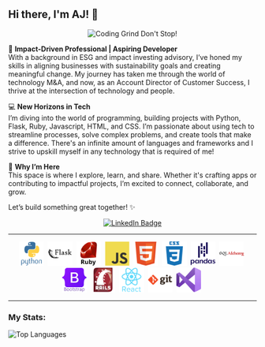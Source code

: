 ## Hi there, I'm AJ! 👋
<div align="center">
  <img src="https://media.giphy.com/media/l3vR85PnGsBwu1PFK/giphy.gif" alt="Coding Grind Don't Stop!" width="600"/>
</div>

🌱 **Impact-Driven Professional | Aspiring Developer**  
With a background in ESG and impact investing advisory, I’ve honed my skills in aligning businesses with sustainability goals and creating meaningful change. My journey has taken me through the world of technology M&A, and now, as an Account Director of Customer Success, I thrive at the intersection of technology and people.

💻 **New Horizons in Tech**  
I’m diving into the world of programming, building projects with Python, Flask, Ruby, Javascript, HTML, and CSS. I’m passionate about using tech to streamline processes, solve complex problems, and create tools that make a difference. There's an infinite amount of languages and frameworks and I strive to upskill myself in any technology that is required of me!

🚀 **Why I’m Here**  
This space is where I explore, learn, and share. Whether it's crafting apps or contributing to impactful projects, I’m excited to connect, collaborate, and grow.

Let’s build something great together! ✨

<div id="social-badges" align="center">
  <a href="https://www.linkedin.com/in/sanchezakoni"/><img src="https://img.shields.io/badge/LinkedIIn-blue?logo=linkedin&logoColor=white&style=for-the-badge" alt="LinkedIn Badge"/></a>
</div>

---
<div id="technologies" align="center">
<img src="https://github.com/devicons/devicon/blob/master/icons/python/python-original-wordmark.svg" title="Python" alt="Python" width="50" height="50"/>&nbsp;
  <img src="https://github.com/devicons/devicon/blob/master/icons/flask/flask-original-wordmark.svg" title="Flask" alt="Flask" width="50" height="50"/>&nbsp;
    <img src="https://github.com/devicons/devicon/blob/master/icons/ruby/ruby-original-wordmark.svg" title="Ruby" alt="Ruby" width="50" height="50"/>&nbsp;
   <img src="https://github.com/devicons/devicon/blob/master/icons/javascript/javascript-original.svg" title="Javascript" alt="Javascript" width="50" height="50"/>&nbsp;
  <img src="https://github.com/devicons/devicon/blob/master/icons/html5/html5-original.svg" title="HTML5" alt="HTML" width="50" height="50"/>&nbsp;
   <img src="https://github.com/devicons/devicon/blob/master/icons/css3/css3-plain-wordmark.svg" title="CSS3" alt="CSS" width="50" height="50"/>&nbsp;
    <img src="https://github.com/devicons/devicon/blob/master/icons/pandas/pandas-plain-wordmark.svg" title="Pandas" **alt="Pandas" width="50" height="50"/>&nbsp;
      <img src="https://github.com/devicons/devicon/blob/master/icons/sqlalchemy/sqlalchemy-original-wordmark.svg" title="SQLAlchemy" **alt="SQLAlchemy" width="50" height="50"/>&nbsp;
       <img src="https://github.com/devicons/devicon/blob/master/icons/bootstrap/bootstrap-original-wordmark.svg" title="Bootstrap" **alt="Bootstrap" width="50" height="50"/>&nbsp;
     <img src="https://github.com/devicons/devicon/blob/master/icons/rails/rails-original-wordmark.svg" title="Rails" **alt="Rails" width="50" height="50"/>&nbsp;
       <img src="https://github.com/devicons/devicon/blob/master/icons/react/react-original-wordmark.svg" title="React" **alt="React" width="50" height="50"/>&nbsp;
  <img src="https://github.com/devicons/devicon/blob/master/icons/git/git-original-wordmark.svg" title="Git" **alt="Git" width="50" height="50"/>&nbsp;
   <img src="https://github.com/devicons/devicon/blob/master/icons/visualstudio/visualstudio-original.svg" title="VSCode" alt="VSCode" width="50" height="50"/>&nbsp;
</div>

---
### My Stats:
![Top Languages](https://github-readme-stats.vercel.app/api/top-langs/?username=akonisanchez&layout=compact&theme=swift)

<!--
**akonisanchez/akonisanchez** is a ✨ _special_ ✨ repository because its `README.md` (this file) appears on your GitHub profile.

Here are some ideas to get you started:

- 🔭 I’m currently working on ...
- 🌱 I’m currently learning ...
- 👯 I’m looking to collaborate on ...
- 🤔 I’m looking for help with ...
- 💬 Ask me about ...
- 📫 How to reach me: ...
- 😄 Pronouns: ...
- ⚡ Fun fact: ...
-->
